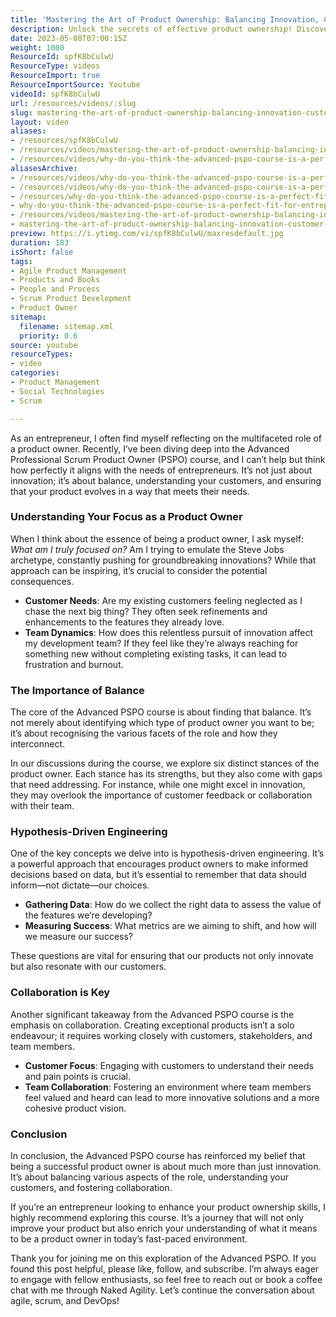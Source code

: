 ```yaml
---
title: 'Mastering the Art of Product Ownership: Balancing Innovation, Customer Needs, and Team Dynamics'
description: Unlock the secrets of effective product ownership! Discover how balance, customer focus, and collaboration can elevate your entrepreneurial journey.
date: 2023-05-08T07:00:15Z
weight: 1000
ResourceId: spfK8bCulwU
ResourceType: videos
ResourceImport: true
ResourceImportSource: Youtube
videoId: spfK8bCulwU
url: /resources/videos/:slug
slug: mastering-the-art-of-product-ownership-balancing-innovation-customer-needs-and-team-dynamics
layout: video
aliases:
- /resources/spfK8bCulwU
- /resources/videos/mastering-the-art-of-product-ownership-balancing-innovation-customer-needs-and-team-dynamics
- /resources/videos/why-do-you-think-the-advanced-pspo-course-is-a-perfect-fit-for-entrepreneurs
aliasesArchive:
- /resources/videos/why-do-you-think-the-advanced-pspo-course-is-a-perfect-fit-for-entrepreneurs
- /resources/videos/why-do-you-think-the-advanced-pspo-course-is-a-perfect-fit-for-entrepreneurs-
- /resources/why-do-you-think-the-advanced-pspo-course-is-a-perfect-fit-for-entrepreneurs-
- why-do-you-think-the-advanced-pspo-course-is-a-perfect-fit-for-entrepreneurs
- /resources/videos/mastering-the-art-of-product-ownership-balancing-innovation-customer-needs-and-team-dynamics
- mastering-the-art-of-product-ownership-balancing-innovation-customer-needs-and-team-dynamics
preview: https://i.ytimg.com/vi/spfK8bCulwU/maxresdefault.jpg
duration: 183
isShort: false
tags:
- Agile Product Management
- Products and Books
- People and Process
- Scrum Product Development
- Product Owner
sitemap:
  filename: sitemap.xml
  priority: 0.6
source: youtube
resourceTypes:
- video
categories:
- Product Management
- Social Technologies
- Scrum

---
```

As an entrepreneur, I often find myself reflecting on the multifaceted role of a product owner. Recently, I’ve been diving deep into the Advanced Professional Scrum Product Owner (PSPO) course, and I can’t help but think how perfectly it aligns with the needs of entrepreneurs. It’s not just about innovation; it’s about balance, understanding your customers, and ensuring that your product evolves in a way that meets their needs.

### Understanding Your Focus as a Product Owner

When I think about the essence of being a product owner, I ask myself: *What am I truly focused on?* Am I trying to emulate the Steve Jobs archetype, constantly pushing for groundbreaking innovations? While that approach can be inspiring, it’s crucial to consider the potential consequences. 

- **Customer Needs**: Are my existing customers feeling neglected as I chase the next big thing? They often seek refinements and enhancements to the features they already love.
- **Team Dynamics**: How does this relentless pursuit of innovation affect my development team? If they feel like they’re always reaching for something new without completing existing tasks, it can lead to frustration and burnout.

### The Importance of Balance

The core of the Advanced PSPO course is about finding that balance. It’s not merely about identifying which type of product owner you want to be; it’s about recognising the various facets of the role and how they interconnect. 

In our discussions during the course, we explore six distinct stances of the product owner. Each stance has its strengths, but they also come with gaps that need addressing. For instance, while one might excel in innovation, they may overlook the importance of customer feedback or collaboration with their team. 

### Hypothesis-Driven Engineering

One of the key concepts we delve into is hypothesis-driven engineering. It’s a powerful approach that encourages product owners to make informed decisions based on data, but it’s essential to remember that data should inform—not dictate—our choices. 

- **Gathering Data**: How do we collect the right data to assess the value of the features we’re developing? 
- **Measuring Success**: What metrics are we aiming to shift, and how will we measure our success? 

These questions are vital for ensuring that our products not only innovate but also resonate with our customers.

### Collaboration is Key

Another significant takeaway from the Advanced PSPO course is the emphasis on collaboration. Creating exceptional products isn’t a solo endeavour; it requires working closely with customers, stakeholders, and team members. 

- **Customer Focus**: Engaging with customers to understand their needs and pain points is crucial. 
- **Team Collaboration**: Fostering an environment where team members feel valued and heard can lead to more innovative solutions and a more cohesive product vision.

### Conclusion

In conclusion, the Advanced PSPO course has reinforced my belief that being a successful product owner is about much more than just innovation. It’s about balancing various aspects of the role, understanding your customers, and fostering collaboration. 

If you’re an entrepreneur looking to enhance your product ownership skills, I highly recommend exploring this course. It’s a journey that will not only improve your product but also enrich your understanding of what it means to be a product owner in today’s fast-paced environment.

Thank you for joining me on this exploration of the Advanced PSPO. If you found this post helpful, please like, follow, and subscribe. I’m always eager to engage with fellow enthusiasts, so feel free to reach out or book a coffee chat with me through Naked Agility. Let’s continue the conversation about agile, scrum, and DevOps!
